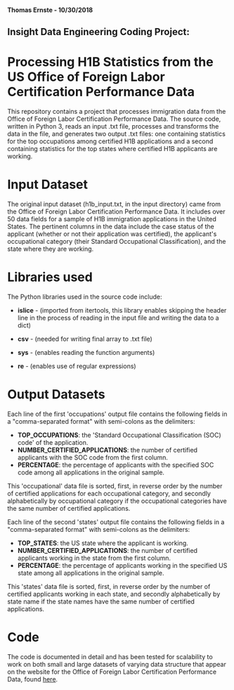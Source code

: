 #### Thomas Ernste - 10/30/2018

## Insight Data Engineering Coding Project:

# Processing H1B Statistics from the US Office of Foreign Labor Certification Performance Data

This repository contains a project that processes immigration data from the Office of Foreign Labor Certification Performance Data. The source code, written in Python 3, reads an input .txt file, processes and transforms the data in the file, and generates two output .txt files: one containing statistics for the top occupations among certified H1B applications and a second containing statistics for the top states where certified H1B applicants are working.

# Input Dataset

The original input dataset (h1b_input.txt, in the input directory) came from the Office of Foreign Labor Certification Performance Data. It includes over 50 data fields for a sample of H1B immigration applications in the United States. The pertinent columns in the data include the case status of the applicant (whether or not their application was certified), the applicant's occupational category (their Standard Occupational Classification), and the state where they are working.

# Libraries used

The Python libraries used in the source code include:

- **islice** - (imported from itertools, this library enables skipping the header line in the process of reading in the input file and writing the data to a dict)

- **csv** - (needed for writing final array to .txt file)

- **sys** - (enables reading the function arguments)

- **re** - (enables use of regular expressions)


# Output Datasets

Each line of the first 'occupations' output file contains the following fields in a "comma-separated format" with semi-colons as the delimiters:

- **TOP_OCCUPATIONS**: the 'Standard Occupational Classification (SOC) code' of the application.
- **NUMBER_CERTIFIED_APPLICATIONS**: the number of certified applicants with the SOC code from the first column.
- **PERCENTAGE**: the percentage of applicants with the specified SOC code among all applications in the original sample.


This 'occupational' data file is sorted, first, in reverse order by the number of certified applications for each occupational category, and secondly alphabetically by occupational category if the occupational categories have the same number of certified applications.


Each line of the second 'states' output file contains the following fields in a "comma-separated format" with semi-colons as the delimiters:

- **TOP_STATES**: the US state where the applicant is working.
- **NUMBER_CERTIFIED_APPLICATIONS**: the number of certified applicants working in the state from the first column.
- **PERCENTAGE**: the percentage of applicants working in the specified US state among all applications in the original sample.


This 'states' data file is sorted, first, in reverse order by the number of certified applicants working in each state, and secondly alphabetically by state name if the state names have the same number of certified applications.

# Code

The code is documented in detail and has been tested for scalability to work on both small and large datasets of varying data structure that appear on the website for the Office of Foreign Labor Certification Performance Data, found [here](https://www.foreignlaborcert.doleta.gov/performancedata.cfm#dis).
